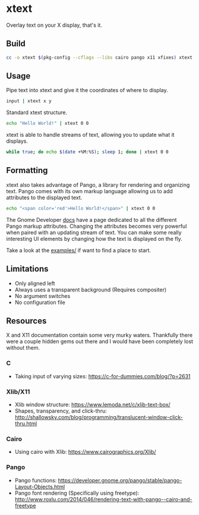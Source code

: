 # xtext

Overlay text on your X display, that's it.

## Build

``` bash
cc -o xtext $(pkg-config --cflags --libs cairo pango x11 xfixes) xtext.c
```

## Usage

Pipe text into xtext and give it the coordinates of where to display.

```bash
input | xtext x y
```

Standard xtext structure.

```bash
echo "Hello World!" | xtext 0 0
```

xtext is able to handle streams of text, allowing you to update what it displays.

```bash
while true; do echo $(date +%M:%S); sleep 1; done | xtext 0 0
```

## Formatting

xtext also takes advantage of Pango, a library for rendering and organizing text. Pango comes with its own markup language allowing us to add attributes to the displayed text.

```bash
echo "<span color='red'>Hello World!</span>" | xtext 0 0
```

The Gnome Developer [docs](https://developer.gnome.org/pango/stable/PangoMarkupFormat.html) have a page dedicated to all the different Pango markup attributes. Changing the attributes becomes very powerful when paired with an updating stream of text. You can make some really interesting UI elements by changing how the text is displayed on the fly.

Take a look at the [examples/](examples/) if want to find a place to start.

## Limitations

+ Only aligned left
+ Always uses a transparent background (Requires compositer)
+ No argument switches
+ No configuration file

## Resources

X and X11 documentation contain some very murky waters. Thankfully there were a couple hidden gems out there and I would have been completely lost without them.

### C

+ Taking input of varying sizes: https://c-for-dummies.com/blog/?p=2631

### Xlib/X11

+ Xlib window structure: https://www.lemoda.net/c/xlib-text-box/
+ Shapes, transparency, and click-thru: http://shallowsky.com/blog/programming/translucent-window-click-thru.html

### Cairo

+ Using cairo with Xlib: https://www.cairographics.org/Xlib/

### Pango

+ Pango functions:
https://developer.gnome.org/pango/stable/pango-Layout-Objects.html
+ Pango font rendering (Specifically using freetype): http://www.roxlu.com/2014/046/rendering-text-with-pango--cairo-and-freetype
